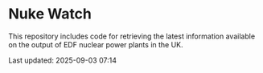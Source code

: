# Nuke Watch

This repository includes code for retrieving the latest information available on the output of EDF nuclear power plants in the UK.

Last updated: 2025-09-03 07:14